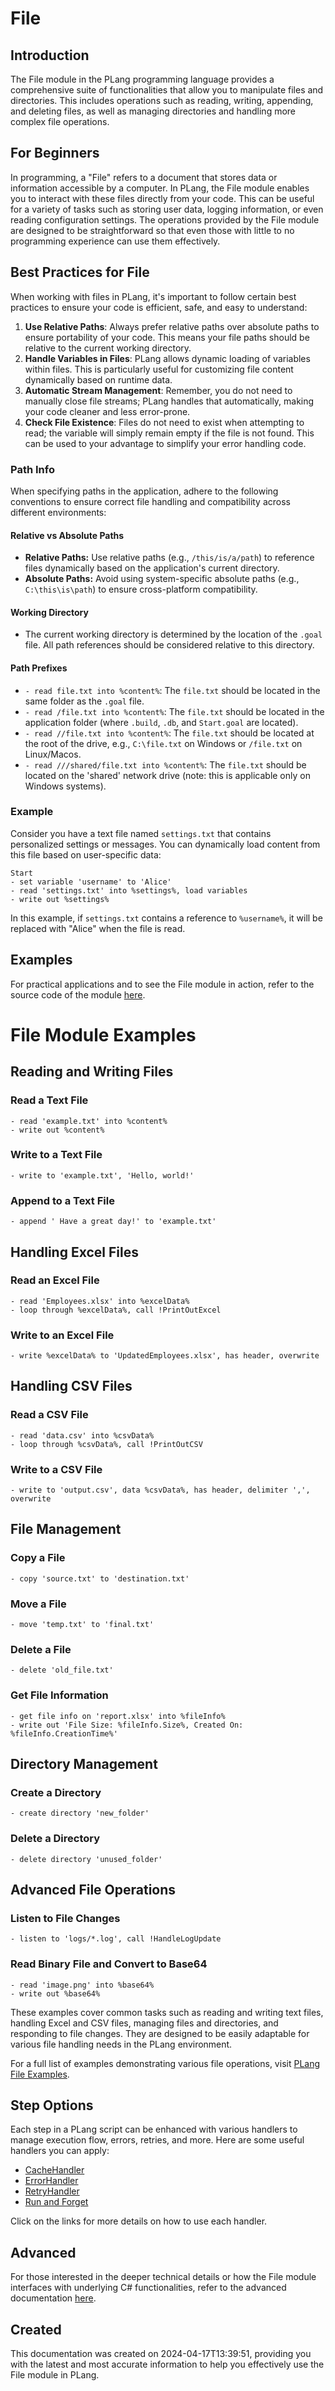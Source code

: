 ﻿# File

## Introduction
The File module in the PLang programming language provides a comprehensive suite of functionalities that allow you to manipulate files and directories. This includes operations such as reading, writing, appending, and deleting files, as well as managing directories and handling more complex file operations.

## For Beginners
In programming, a "File" refers to a document that stores data or information accessible by a computer. In PLang, the File module enables you to interact with these files directly from your code. This can be useful for a variety of tasks such as storing user data, logging information, or even reading configuration settings. The operations provided by the File module are designed to be straightforward so that even those with little to no programming experience can use them effectively.

## Best Practices for File
When working with files in PLang, it's important to follow certain best practices to ensure your code is efficient, safe, and easy to understand:

1. **Use Relative Paths**: Always prefer relative paths over absolute paths to ensure portability of your code. This means your file paths should be relative to the current working directory.
2. **Handle Variables in Files**: PLang allows dynamic loading of variables within files. This is particularly useful for customizing file content dynamically based on runtime data.
3. **Automatic Stream Management**: Remember, you do not need to manually close file streams; PLang handles that automatically, making your code cleaner and less error-prone.
4. **Check File Existence**: Files do not need to exist when attempting to read; the variable will simply remain empty if the file is not found. This can be used to your advantage to simplify your error handling code.

### Path Info

When specifying paths in the application, adhere to the following conventions to ensure correct file handling and compatibility across different environments:

#### Relative vs Absolute Paths
- **Relative Paths:** Use relative paths (e.g., `/this/is/a/path`) to reference files dynamically based on the application's current directory.
- **Absolute Paths:** Avoid using system-specific absolute paths (e.g., `C:\this\is\path`) to ensure cross-platform compatibility.

#### Working Directory
- The current working directory is determined by the location of the `.goal` file. All path references should be considered relative to this directory.

#### Path Prefixes
- `- read file.txt into %content%`: The `file.txt` should be located in the same folder as the `.goal` file.
- `- read /file.txt into %content%`: The `file.txt` should be located in the application folder (where `.build`, `.db`, and `Start.goal` are located).
- `- read //file.txt into %content%`: The `file.txt` should be located at the root of the drive, e.g., `C:\file.txt` on Windows or `/file.txt` on Linux/Macos.
- `- read ///shared/file.txt into %content%`: The `file.txt` should be located on the 'shared' network drive (note: this is applicable only on Windows systems).


### Example
Consider you have a text file named `settings.txt` that contains personalized settings or messages. You can dynamically load content from this file based on user-specific data:

```plang
Start
- set variable 'username' to 'Alice'
- read 'settings.txt' into %settings%, load variables
- write out %settings%
```

In this example, if `settings.txt` contains a reference to `%username%`, it will be replaced with "Alice" when the file is read.

## Examples
For practical applications and to see the File module in action, refer to the source code of the module [here](https://github.com/PLangHQ/plang/blob/main/PLang/Modules/File/Program.cs).

# File Module Examples

## Reading and Writing Files
### Read a Text File
```plang
- read 'example.txt' into %content%
- write out %content%
```

### Write to a Text File
```plang
- write to 'example.txt', 'Hello, world!'
```

### Append to a Text File
```plang
- append ' Have a great day!' to 'example.txt'
```

## Handling Excel Files
### Read an Excel File
```plang
- read 'Employees.xlsx' into %excelData%
- loop through %excelData%, call !PrintOutExcel
```

### Write to an Excel File
```plang
- write %excelData% to 'UpdatedEmployees.xlsx', has header, overwrite
```

## Handling CSV Files
### Read a CSV File
```plang
- read 'data.csv' into %csvData%
- loop through %csvData%, call !PrintOutCSV
```

### Write to a CSV File
```plang
- write to 'output.csv', data %csvData%, has header, delimiter ',', overwrite
```

## File Management
### Copy a File
```plang
- copy 'source.txt' to 'destination.txt'
```

### Move a File
```plang
- move 'temp.txt' to 'final.txt'
```

### Delete a File
```plang
- delete 'old_file.txt'
```

### Get File Information
```plang
- get file info on 'report.xlsx' into %fileInfo%
- write out 'File Size: %fileInfo.Size%, Created On: %fileInfo.CreationTime%'
```

## Directory Management
### Create a Directory
```plang
- create directory 'new_folder'
```

### Delete a Directory
```plang
- delete directory 'unused_folder'
```

## Advanced File Operations
### Listen to File Changes
```plang
- listen to 'logs/*.log', call !HandleLogUpdate
```

### Read Binary File and Convert to Base64
```plang
- read 'image.png' into %base64%
- write out %base64%
```

These examples cover common tasks such as reading and writing text files, handling Excel and CSV files, managing files and directories, and responding to file changes. They are designed to be easily adaptable for various file handling needs in the PLang environment.

For a full list of examples demonstrating various file operations, visit [PLang File Examples](https://github.com/PLangHQ/plang/tree/main/Tests/File).

## Step Options
Each step in a PLang script can be enhanced with various handlers to manage execution flow, errors, retries, and more. Here are some useful handlers you can apply:

- [CacheHandler](/modules/handlers/CachingHandler.md)
- [ErrorHandler](/modules/handlers/ErrorHandler.md)
- [RetryHandler](/modules/handlers/RetryHandler.md)
- [Run and Forget](/modules/RunAndForget.md)

Click on the links for more details on how to use each handler.

## Advanced
For those interested in the deeper technical details or how the File module interfaces with underlying C# functionalities, refer to the advanced documentation [here](./PLang.Modules.FileModule_advanced.md).

## Created
This documentation was created on 2024-04-17T13:39:51, providing you with the latest and most accurate information to help you effectively use the File module in PLang.